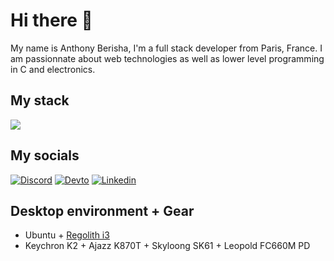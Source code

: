 # Hi there :rocket:

My name is Anthony Berisha, I'm a full stack developer from Paris, France.
I am passionnate about web technologies as well as lower level programming in C and electronics.

## My stack
[![](https://skillicons.dev/icons?i=js,html,css,ts,vuejs,php,symfony,laravel,mysql,go,docker)](https://skillicons.dev)

## My socials
[![Discord](https://skillicons.dev/icons?i=discord)](https://discordapp.com/users/4085)
[![Devto](https://skillicons.dev/icons?i=devto)](https://dev.to/anthonyberisha)
[![Linkedin](https://skillicons.dev/icons?i=linkedin)](https://www.linkedin.com/in/anthony-berisha-95427bb7/)

## Desktop environment + Gear
- Ubuntu + [Regolith i3](https://regolith-linux.org/)
- Keychron K2 + Ajazz K870T + Skyloong SK61 + Leopold FC660M PD


<!--
**AnthonyBerisha/AnthonyBerisha** is a ✨ _special_ ✨ repository because its `README.md` (this file) appears on your GitHub profile.

Here are some ideas to get you started:

- 🔭 I’m currently working on ...
- 🌱 I’m currently learning ...
- 🤔 I’m looking for help with ...
- 💬 Ask me about ...
- 📫 How to reach me: ...
- ⚡ Fun fact: ...
-->
